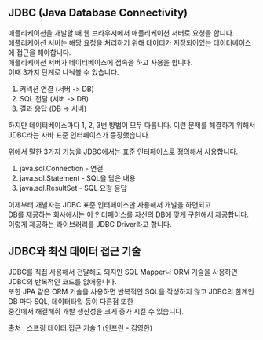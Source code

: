 ## JDBC (Java Database Connectivity)

애플리케이션을 개발할 때 웹 브라우저에서 애플리케이션 서버로 요청을 합니다.    
애플리케이션 서버는 해당 요청을 처리하기 위해 데이터가 저장되어있는 데이터베이스에 접근을 해야합니다.     
애플리케이션 서버가 데이터베이스에 접속을 하고 사용을 합니다.  
이때 3가지 단계로 나눠볼 수 있습니다.   
1. 커넥션 연결 (서버 -> DB)
2. SQL 전달 (서버 -> DB)
3. 결과 응답 (DB -> 서버)  

하지만 데이터베이스마다 1, 2, 3번 방법이 모두 다릅니다. 
이런 문제를 해결하기 위해서 JDBC라는 자바 표준 인터페이스가 등장했습니다.   

위에서 말한 3가지 기능을 JDBC에서는 표준 인터페이스로 정의해서 사용합니다.  
1. java.sql.Connection - 연결
2. java.sql.Statement - SQL을 담은 내용
3. java.sql.ResultSet - SQL 요청 응답

이제부터 개발자는 JDBC 표준 인터페이스만 사용해서 개발을 하면되고  
DB를 제공하는 회사에서는 이 인터페이스를 자신의 DB에 맞게 구현해서 제공합니다.  
이렇게 제공하는 라이브러리를 JDBC Driver라고 합니다.   


## JDBC와 최신 데이터 접근 기술

JDBC를 직접 사용해서 전달해도 되지만 SQL Mapper나 ORM 기술을 사용하면 JDBC의 반복적인 코드를 없애줍니다.   
또한 JPA 같은 ORM 기술을 사용하면 반복적인 SQL을 작성하지 않고 JDBC의 한계인 DB 마다 SQL, 데이터타입 등이 다른점 또한  
중간에서 해결해줘 개발 생산성을 크게 증가 시킬 수 있습니다.   

출처 : 스프링 데이터 접근 기술 1 (인프런 - 김영한)


